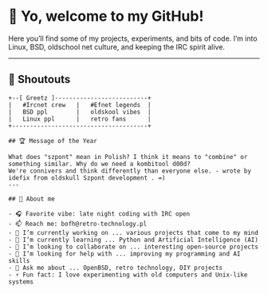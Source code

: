 # 👋 Yo, welcome to my GitHub!

Here you’ll find some of my projects, experiments, and bits of code.
I’m into Linux, BSD, oldschool net culture, and keeping the IRC spirit alive.

---

## 🙌 Shoutouts

```
+--[ Greetz ]--------------------------+    
|   #Ircnet crew   |   #Efnet legends  |
|   BSD ppl        |   oldskool vibes  |                 
|   Linux ppl      |   retro fans      |
+--------------------------------------+

## 🏆 Message of the Year

What does "szpont" mean in Polish? I think it means to "combine" or something similar. Why do we need a kombitool d00d?
We're connivers and think differently than everyone else. - wrote by idefix from oldskull Szpont development . =)
---

## 📡 About me

- 🎧 Favorite vibe: late night coding with IRC open
- 📫 Reach me: bofh@retro-technology.pl
- 🔭 I’m currently working on ... various projects that come to my mind  
- 🌱 I’m currently learning ... Python and Artificial Intelligence (AI)  
- 👯 I’m looking to collaborate on ... interesting open-source projects  
- 🤔 I’m looking for help with ... improving my programming and AI skills  
- 💬 Ask me about ... OpenBSD, retro technology, DIY projects   
- ⚡ Fun fact: I love experimenting with old computers and Unix-like systems  
